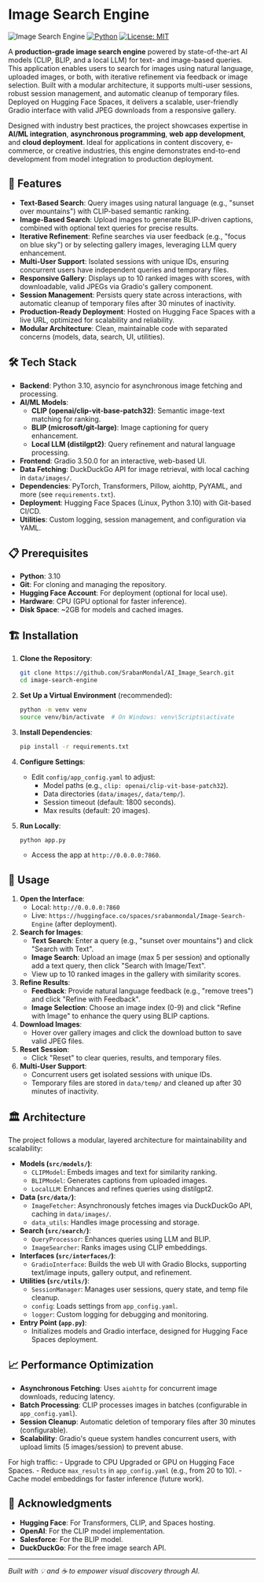 # Image Search Engine

![Image Search
Engine](https://img.shields.io/badge/Status-Production%20Ready-green.svg)
[![Python](https://img.shields.io/badge/Python-3.10-blue.svg)](https://www.python.org)
[![License:
MIT](https://img.shields.io/badge/License-MIT-yellow.svg)](https://opensource.org/licenses/MIT)

A **production-grade image search engine** powered by state-of-the-art
AI models (CLIP, BLIP, and a local LLM) for text- and image-based
queries. This application enables users to search for images using
natural language, uploaded images, or both, with iterative refinement
via feedback or image selection. Built with a modular architecture, it
supports multi-user sessions, robust session management, and automatic
cleanup of temporary files. Deployed on Hugging Face Spaces, it delivers
a scalable, user-friendly Gradio interface with valid JPEG downloads
from a responsive gallery.

Designed with industry best practices, the project showcases expertise
in **AI/ML integration**, **asynchronous programming**, **web app
development**, and **cloud deployment**. Ideal for applications in
content discovery, e-commerce, or creative industries, this engine
demonstrates end-to-end development from model integration to production
deployment.

## 🚀 Features

-   **Text-Based Search**: Query images using natural language (e.g.,
    "sunset over mountains") with CLIP-based semantic ranking.
-   **Image-Based Search**: Upload images to generate BLIP-driven
    captions, combined with optional text queries for precise results.
-   **Iterative Refinement**: Refine searches via user feedback (e.g.,
    "focus on blue sky") or by selecting gallery images, leveraging LLM
    query enhancement.
-   **Multi-User Support**: Isolated sessions with unique IDs, ensuring
    concurrent users have independent queries and temporary files.
-   **Responsive Gallery**: Displays up to 10 ranked images with scores,
    with downloadable, valid JPEGs via Gradio's gallery component.
-   **Session Management**: Persists query state across interactions,
    with automatic cleanup of temporary files after 30 minutes of
    inactivity.
-   **Production-Ready Deployment**: Hosted on Hugging Face Spaces with
    a live URL, optimized for scalability and reliability.
-   **Modular Architecture**: Clean, maintainable code with separated
    concerns (models, data, search, UI, utilities).

## 🛠️ Tech Stack

-   **Backend**: Python 3.10, asyncio for asynchronous image fetching
    and processing.
-   **AI/ML Models**:
    -   **CLIP (openai/clip-vit-base-patch32)**: Semantic image-text
        matching for ranking.
    -   **BLIP (microsoft/git-large)**: Image captioning for query
        enhancement.
    -   **Local LLM (distilgpt2)**: Query refinement and natural
        language processing.
-   **Frontend**: Gradio 3.50.0 for an interactive, web-based UI.
-   **Data Fetching**: DuckDuckGo API for image retrieval, with local
    caching in `data/images/`.
-   **Dependencies**: PyTorch, Transformers, Pillow, aiohttp, PyYAML,
    and more (see `requirements.txt`).
-   **Deployment**: Hugging Face Spaces (Linux, Python 3.10) with
    Git-based CI/CD.
-   **Utilities**: Custom logging, session management, and configuration
    via YAML.

## 📋 Prerequisites

-   **Python**: 3.10
-   **Git**: For cloning and managing the repository.
-   **Hugging Face Account**: For deployment (optional for local use).
-   **Hardware**: CPU (GPU optional for faster inference).
-   **Disk Space**: \~2GB for models and cached images.

## 🏗️ Installation

1.  **Clone the Repository**:

    ``` bash
    git clone https://github.com/SrabanMondal/AI_Image_Search.git
    cd image-search-engine
    ```

2.  **Set Up a Virtual Environment** (recommended):

    ``` bash
    python -m venv venv
    source venv/bin/activate  # On Windows: venv\Scripts\activate
    ```

3.  **Install Dependencies**:

    ``` bash
    pip install -r requirements.txt
    ```

4.  **Configure Settings**:

    -   Edit `config/app_config.yaml` to adjust:
        -   Model paths (e.g., `clip: openai/clip-vit-base-patch32`).
        -   Data directories (`data/images/`, `data/temp/`).
        -   Session timeout (default: 1800 seconds).
        -   Max results (default: 20 images).

5.  **Run Locally**:

    ``` bash
    python app.py
    ```

    -   Access the app at `http://0.0.0.0:7860`.

## 🚀 Usage

1.  **Open the Interface**:
    -   Local: `http://0.0.0.0:7860`
    -   Live:
        `https://huggingface.co/spaces/srabanmondal/Image-Search-Engine`
        (after deployment).
2.  **Search for Images**:
    -   **Text Search**: Enter a query (e.g., "sunset over mountains")
        and click "Search with Text".
    -   **Image Search**: Upload an image (max 5 per session) and
        optionally add a text query, then click "Search with
        Image/Text".
    -   View up to 10 ranked images in the gallery with similarity
        scores.
3.  **Refine Results**:
    -   **Feedback**: Provide natural language feedback (e.g., "remove
        trees") and click "Refine with Feedback".
    -   **Image Selection**: Choose an image index (0-9) and click
        "Refine with Image" to enhance the query using BLIP captions.
4.  **Download Images**:
    -   Hover over gallery images and click the download button to save
        valid JPEG files.
5.  **Reset Session**:
    -   Click "Reset" to clear queries, results, and temporary files.
6.  **Multi-User Support**:
    -   Concurrent users get isolated sessions with unique IDs.
    -   Temporary files are stored in `data/temp/` and cleaned up after
        30 minutes of inactivity.

## 🏛️ Architecture

The project follows a modular, layered architecture for maintainability
and scalability:

-   **Models (`src/models/`)**:
    -   `CLIPModel`: Embeds images and text for similarity ranking.
    -   `BLIPModel`: Generates captions from uploaded images.
    -   `LocalLLM`: Enhances and refines queries using distilgpt2.
-   **Data (`src/data/`)**:
    -   `ImageFetcher`: Asynchronously fetches images via DuckDuckGo
        API, caching in `data/images/`.
    -   `data_utils`: Handles image processing and storage.
-   **Search (`src/search/`)**:
    -   `QueryProcessor`: Enhances queries using LLM and BLIP.
    -   `ImageSearcher`: Ranks images using CLIP embeddings.
-   **Interfaces (`src/interfaces/`)**:
    -   `GradioInterface`: Builds the web UI with Gradio Blocks,
        supporting text/image inputs, gallery output, and refinement.
-   **Utilities (`src/utils/`)**:
    -   `SessionManager`: Manages user sessions, query state, and temp
        file cleanup.
    -   `config`: Loads settings from `app_config.yaml`.
    -   `logger`: Custom logging for debugging and monitoring.
-   **Entry Point (`app.py`)**:
    -   Initializes models and Gradio interface, designed for Hugging
        Face Spaces deployment.


## 📈 Performance Optimization

-   **Asynchronous Fetching**: Uses `aiohttp` for concurrent image
    downloads, reducing latency.
-   **Batch Processing**: CLIP processes images in batches (configurable
    in `app_config.yaml`).
-   **Session Cleanup**: Automatic deletion of temporary files after 30
    minutes (configurable).
-   **Scalability**: Gradio's queue system handles concurrent users,
    with upload limits (5 images/session) to prevent abuse.

For high traffic: - Upgrade to CPU Upgraded or GPU on Hugging Face
Spaces. - Reduce `max_results` in `app_config.yaml` (e.g., from 20 to
10). - Cache model embeddings for faster inference (future work).


## 🙌 Acknowledgments

-   **Hugging Face**: For Transformers, CLIP, and Spaces hosting.
-   **OpenAI**: For the CLIP model implementation.
-   **Salesforce**: For the BLIP model.
-   **DuckDuckGo**: For the free image search API.


------------------------------------------------------------------------

*Built with 💡 and ☕ to empower visual discovery through AI.*
